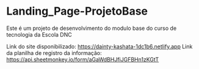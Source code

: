 # Landing_Page-ProjetoBase
Este é um projeto de desenvolvimento do modulo base do curso de tecnologia da Escola DNC

Link do site disponibilizado: https://dainty-kashata-1dc1b6.netlify.app
Link da planilha de registro da informação: https://api.sheetmonkey.io/form/aGaWdBHJfiJGFBHn1zKGtT
